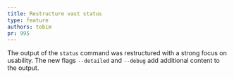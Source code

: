 ```yaml
---
title: Restructure vast status
type: feature
authors: tobim
pr: 995
---
```


The output of the `status` command was restructured with a strong focus on
usability. The new flags `--detailed` and `--debug` add additional content to
the output.
